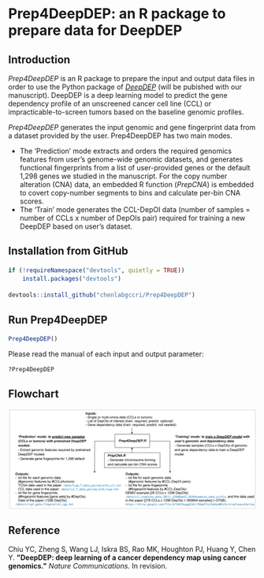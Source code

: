 # Prep4DeepDEP: an R package to prepare data for DeepDEP

## Introduction

*Prep4DeepDEP* is an R package to prepare the input and output data files in order to use the Python package of [*DeepDEP*](https://codeocean.com/capsule/3348251/tree/v1) (will be pubished with our manuscript). DeepDEP is a deep learning model to predict the gene dependency profile of an unscreened cancer cell line (CCL) or impracticable-to-screen tumors based on the baseline genomic profiles.

*Prep4DeepDEP* generates the input genomic and gene fingerprint data from a dataset provided by the user. Prep4DeepDEP has two main modes.
- The ‘Prediction’ mode extracts and orders the required genomics features from user’s genome-wide genomic datasets, and generates functional fingerprints from a list of user-provided genes or the default 1,298 genes we studied in the manuscript. For the copy number alteration (CNA) data, an embedded R function (*PrepCNA*) is embedded to covert copy-number segments to bins and calculate per-bin CNA scores.
- The ‘Train’ mode generates the CCL-DepOI data (number of samples = number of CCLs x number of DepOIs pair) required for training a new DeepDEP based on user’s dataset. 

## Installation from GitHub ##
```R
if (!requireNamespace("devtools", quietly = TRUE))
    install.packages("devtools")

devtools::install_github("chenlabgccri/Prep4DeepDEP")
```
## Run Prep4DeepDEP ##
```R
Prep4DeepDEP()
```
Please read the manual of each input and output parameter:
```R
?Prep4DeepDEP
```

## Flowchart
<img align="center" src="./sketch/Prep4DeepDEP.png?raw=true">

## Reference
Chiu YC, Zheng S, Wang LJ, Iskra BS, Rao MK, Houghton PJ, Huang Y, Chen Y.
**"DeepDEP: deep learning of a cancer dependency map using cancer genomics."**
*Nature Communications.* In revision.
